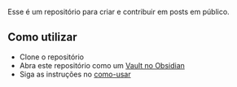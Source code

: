 Esse é um repositório para criar e contribuir em posts em público.
## Como utilizar
- Clone o repositório
- Abra este repositório como um [Vault no Obsidian](https://help.obsidian.md/Getting+started/Create+a+vault#Open+existing+folder)
- Siga as instruções no [como-usar](./como-usar.md)